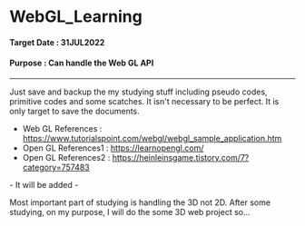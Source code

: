 # WebGL_Learning


#### Target Date : 31JUL2022
#### Purpose : Can handle the Web GL API

<hr>

 Just save and backup the my studying stuff including pseudo codes, primitive codes and some scatches.
It isn't necessary to be perfect. It is only target to save the documents.

 - Web GL References : https://www.tutorialspoint.com/webgl/webgl_sample_application.htm
 - Open GL References1 : https://learnopengl.com/
 - Open GL References2 : https://heinleinsgame.tistory.com/7?category=757483
 
 \- It will be added -

 Most important part of studying is handling the 3D not 2D. After some studying, on my purpose, I will do the some 3D web project so...
